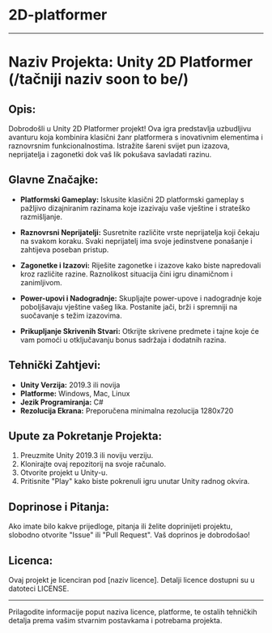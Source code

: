 # 2D-platformer

---

# Naziv Projekta: Unity 2D Platformer (/tačniji naziv soon to be/)

## Opis:

Dobrodošli u Unity 2D Platformer projekt! Ova igra predstavlja uzbudljivu avanturu koja kombinira klasični žanr platformera s inovativnim elementima i raznovrsnim funkcionalnostima. Istražite šareni svijet pun izazova, neprijatelja i zagonetki dok vaš lik pokušava savladati razinu.

## Glavne Značajke:

- **Platformski Gameplay:** Iskusite klasični 2D platformski gameplay s pažljivo dizajniranim razinama koje izazivaju vaše vještine i strateško razmišljanje.

- **Raznovrsni Neprijatelji:** Susretnite različite vrste neprijatelja koji čekaju na svakom koraku. Svaki neprijatelj ima svoje jedinstvene ponašanje i zahtijeva poseban pristup.

- **Zagonetke i Izazovi:** Riješite zagonetke i izazove kako biste napredovali kroz različite razine. Raznolikost situacija čini igru dinamičnom i zanimljivom.

- **Power-upovi i Nadogradnje:** Skupljajte power-upove i nadogradnje koje poboljšavaju vještine vašeg lika. Postanite jači, brži i spremniji na suočavanje s težim izazovima.

- **Prikupljanje Skrivenih Stvari:** Otkrijte skrivene predmete i tajne koje će vam pomoći u otključavanju bonus sadržaja i dodatnih razina.

## Tehnički Zahtjevi:

- **Unity Verzija:** 2019.3 ili novija
- **Platforme:** Windows, Mac, Linux
- **Jezik Programiranja:** C#
- **Rezolucija Ekrana:** Preporučena minimalna rezolucija 1280x720

## Upute za Pokretanje Projekta:

1. Preuzmite Unity 2019.3 ili noviju verziju.
2. Klonirajte ovaj repozitorij na svoje računalo.
3. Otvorite projekt u Unity-u.
4. Pritisnite "Play" kako biste pokrenuli igru unutar Unity radnog okvira.

## Doprinose i Pitanja:

Ako imate bilo kakve prijedloge, pitanja ili želite doprinijeti projektu, slobodno otvorite "Issue" ili "Pull Request". Vaš doprinos je dobrodošao!

## Licenca:

Ovaj projekt je licenciran pod [naziv licence]. Detalji licence dostupni su u datoteci LICENSE.

---

Prilagodite informacije poput naziva licence, platforme, te ostalih tehničkih detalja prema vašim stvarnim postavkama i potrebama projekta.

